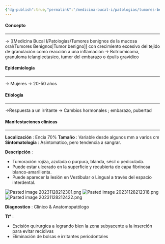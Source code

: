 ```yaml
---
{"dg-publish":true,"permalink":"/medicina-bucal-i/patologias/tumores-benignos-de-la-mucosa-oral/tumores-mesenquimatosos/granuloma-piogeno/"}
---
```



#### Concepto
---

→ [[Medicina Bucal I/Patologias/Tumores benignos de la mucosa oral/Tumores Benignos\|Tumor benigno]] con crecimiento excesivo del tejido de granulación como reacción a una inflamación
→ Botriomicoma, granuloma telangiectasico, tumor del embarazo o épulis gravidico

#### Epidemiologia
---

→ Mujeres 
→ 20-50 años

#### Etiologia
---

→Respuesta a un irritante
→ Cambios hormonales ; embarazo, pubertad

#### Manifestaciones clinicas
---

**Localización** : Encia 70% 
**Tamaño** : Variable desde algunos mm a varios cm
**Sintomatologia** : Asintomatico, pero tendencia a sangrar.

**Descripción** :
- Tumoración rojiza, azulada o purpura, blanda, sésil o pediculada. 
- Puede estar ulcerado en la superficie y recubierta de capa fibrinosa blanco-amarillenta.
- Puede aparecer la lesión en Vestibular o Lingual a través del espacio interdental.

![Pasted image 20231128212301.png](/img/user/Cirugia%20Bucal%20I/Medias/Pasted%20image%2020231128212301.png)
![Pasted image 20231128212318.png](/img/user/Cirugia%20Bucal%20I/Medias/Pasted%20image%2020231128212318.png)
![Pasted image 20231128212422.png](/img/user/Cirugia%20Bucal%20I/Medias/Pasted%20image%2020231128212422.png)

**Diagnostico** : Clinico & Anatomopatólogo

**Tt°** :
- Escisión quirurgica a legrando bien la zona subyacente a la inserción para evitar recidivas
- Eliminación de bolsas e irritantes periodontales